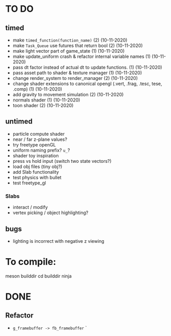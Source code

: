 
# TO DO
## timed
- make `timed_function(function_name)` (2) (10-11-2020)
- make `Task_Queue` use futures that return bool (2) (10-11-2020)
- make light vector part of game_state  (1) (10-11-2020)
- make update_uniform crash & refactor internal variable names (1) (10-11-2020)
- pass dt factor instead of actual dt to update functions. (1) (10-11-2020)
- pass asset path to shader & texture manager (1) (10-11-2020)
- change render_system to render_manager (2) (10-11-2020)
- change shader extensions to canonical opengl (.vert, .frag, .tesc, tese, .comp) (1) (10-11-2020)
- add gravity to movement simulation (2) (10-11-2020)
- normals shader (1) (10-11-2020)
- toon shader (2) (10-11-2020)

## untimed
- particle compute shader 
- near / far z-plane values?
- try freetype openGL 
- uniform naming prefix? `u_`?
- shader toy inspiration
- press vs hold input (switch two state vectors?)
- load obj files (tiny obj?)
- add Slab functionality
- test physics with bullet
- test freetype_gl

### Slabs
 - interact / modify
 - vertex picking / object highlighting?
 


## bugs
- lighting is incorrect with negative z viewing


# To compile:
meson builddir
cd builddir
ninja

# DONE

## Refactor
- `g_framebuffer -> fb_framebuffer` 
` 
